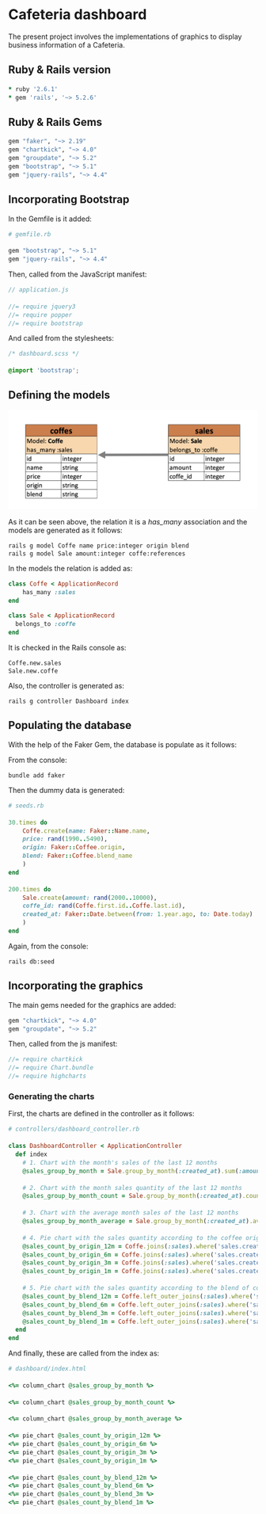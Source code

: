 # Cafeteria dashboard

The present project involves the implementations of graphics to display business information of a Cafeteria.

## Ruby & Rails version

```ruby
* ruby '2.6.1'
* gem 'rails', '~> 5.2.6'
```

## Ruby & Rails Gems

```ruby
gem "faker", "~> 2.19"
gem "chartkick", "~> 4.0"
gem "groupdate", "~> 5.2"
gem "bootstrap", "~> 5.1"
gem "jquery-rails", "~> 4.4"
```

## Incorporating Bootstrap

In the Gemfile is it added:

```ruby
# gemfile.rb

gem "bootstrap", "~> 5.1"
gem "jquery-rails", "~> 4.4"
```

Then, called from the JavaScript manifest:

```javascript
// application.js

//= require jquery3
//= require popper
//= require bootstrap
```

And called from the stylesheets:

```css
/* dashboard.scss */

@import 'bootstrap';
```

## Defining the models

![coffe](app/assets/images/coffe.png)

As it can be seen above, the relation it is a *has_many* association and the models are generated as it follows:

```console
rails g model Coffe name price:integer origin blend
rails g model Sale amount:integer coffe:references
```

In the models the relation is added as:

```ruby
class Coffe < ApplicationRecord
    has_many :sales
end
```

```ruby
class Sale < ApplicationRecord
  belongs_to :coffe
end
```

It is checked in the Rails console as:

```console
Coffe.new.sales
Sale.new.coffe
```

Also, the controller is generated as:

```console
rails g controller Dashboard index
```

## Populating the database

With the help of the Faker Gem, the database is populate as it follows:

From the console:

```console
bundle add faker
```

Then the dummy data is generated:

```ruby
# seeds.rb

30.times do
    Coffe.create(name: Faker::Name.name,
    price: rand(1990..5490),
    origin: Faker::Coffee.origin,
    blend: Faker::Coffee.blend_name
    )
end

200.times do
    Sale.create(amount: rand(2000..10000),
    coffe_id: rand(Coffe.first.id..Coffe.last.id),
    created_at: Faker::Date.between(from: 1.year.ago, to: Date.today)
    )
end
```

Again, from the console:

```console
rails db:seed
```

## Incorporating the graphics

The main gems needed for the graphics are added:

```ruby
gem "chartkick", "~> 4.0"
gem "groupdate", "~> 5.2"
```

Then, called from the js manifest:

```javascript
//= require chartkick
//= require Chart.bundle
//= require highcharts
```

### Generating the charts

First, the charts are defined in the controller as it follows:

```ruby
# controllers/dashboard_controller.rb

class DashboardController < ApplicationController
  def index
    # 1. Chart with the month's sales of the last 12 months
    @sales_group_by_month = Sale.group_by_month(:created_at).sum(:amount)

    # 2. Chart with the month sales quantity of the last 12 months
    @sales_group_by_month_count = Sale.group_by_month(:created_at).count

    # 3. Chart with the average month sales of the last 12 months
    @sales_group_by_month_average = Sale.group_by_month(:created_at).average(:amount)

    # 4. Pie chart with the sales quantity according to the coffee origin:
    @sales_count_by_origin_12m = Coffe.joins(:sales).where('sales.created_at > ? ', 1.year.ago).group(:origin).count
    @sales_count_by_origin_6m = Coffe.joins(:sales).where('sales.created_at > ? ', 6.month.ago).group(:origin).count
    @sales_count_by_origin_3m = Coffe.joins(:sales).where('sales.created_at > ? ', 3.month.ago).group(:origin).count
    @sales_count_by_origin_1m = Coffe.joins(:sales).where('sales.created_at > ? ', 1.month.ago).group(:origin).count

    # 5. Pie chart with the sales quantity according to the blend of coffee:
    @sales_count_by_blend_12m = Coffe.left_outer_joins(:sales).where('sales.created_at > ?', 1.year.ago).group(:blend).count
    @sales_count_by_blend_6m = Coffe.left_outer_joins(:sales).where('sales.created_at > ?', 6.month.ago).group(:blend).count
    @sales_count_by_blend_3m = Coffe.left_outer_joins(:sales).where('sales.created_at > ?', 3.month.ago).group(:blend).count
    @sales_count_by_blend_1m = Coffe.left_outer_joins(:sales).where('sales.created_at > ?', 1.month.ago).group(:blend).count
  end
end
```

And finally, these are called from the index as:

```ruby
# dashboard/index.html

<%= column_chart @sales_group_by_month %>

<%= column_chart @sales_group_by_month_count %>

<%= column_chart @sales_group_by_month_average %>

<%= pie_chart @sales_count_by_origin_12m %>
<%= pie_chart @sales_count_by_origin_6m %>
<%= pie_chart @sales_count_by_origin_3m %>
<%= pie_chart @sales_count_by_origin_1m %>

<%= pie_chart @sales_count_by_blend_12m %>
<%= pie_chart @sales_count_by_blend_6m %>
<%= pie_chart @sales_count_by_blend_3m %>
<%= pie_chart @sales_count_by_blend_1m %>
```